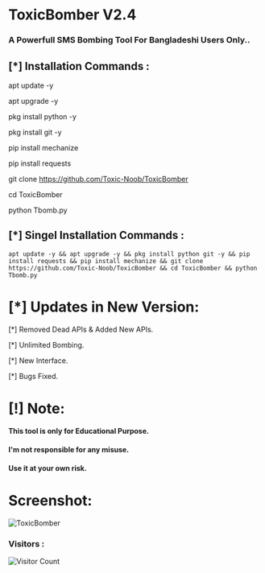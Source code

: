 # ToxicBomber V2.4
### A Powerfull SMS Bombing Tool For Bangladeshi Users Only..

## [*] Installation Commands :

apt update -y

apt upgrade -y

pkg install python -y

pkg install git -y

pip install mechanize

pip install requests

git clone https://github.com/Toxic-Noob/ToxicBomber

cd ToxicBomber

python Tbomb.py

## [*] Singel Installation Commands :
```shell script
apt update -y && apt upgrade -y && pkg install python git -y && pip install requests && pip install mechanize && git clone https://github.com/Toxic-Noob/ToxicBomber && cd ToxicBomber && python Tbomb.py
```
# [*] Updates in New Version:

[*] Removed Dead APIs & Added New APIs.

[*] Unlimited Bombing.

[*] New Interface.

[*] Bugs Fixed.

# [!] Note:
#### This tool is only for Educational Purpose.
#### I'm not responsible for any misuse.
#### Use it at your own risk.

# Screenshot:
<img src="https://i.top4top.io/p_22293x3cy0.jpg" alt="ToxicBomber">

### Visitors :


![Visitor Count](https://profile-counter.glitch.me/Toxic-Noob/count.svg)
